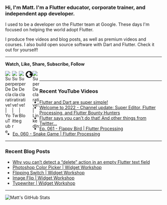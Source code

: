 ### Hi, I'm Matt. I'm a Flutter educator, corporate trainer, and independent app developer.

I used to be a developer on the Flutter team at Google. These days I'm focused on helping the world adopt Flutter.

I produce free videos and blog posts, as well as premium videos and courses. I also build open source software with Dart and Flutter. Check it out for yourself!

---

**Watch, Like, Share, Subscribe, Follow**

[<img align="left" alt="Super Declarative! | YouTube" width="22px" src="https://cdn.jsdelivr.net/npm/simple-icons@v3/icons/youtube.svg" />][youtube]
[<img align="left" alt="Super Declarative! | Twitter" width="22px" src="https://cdn.jsdelivr.net/npm/simple-icons@v3/icons/twitter.svg" />][twitter]
[<img align="left" alt="Super Declarative! | Blog" width="22px" src="https://cdn.jsdelivr.net/npm/simple-icons@v3/icons/medium.svg" />][blog]
[<img align="left" alt="Super Declarative! | Website" width="22px" src="https://raw.githubusercontent.com/iconic/open-iconic/master/svg/globe.svg" />][website]
[<img align="left" alt="Super Declarative! | LinkedIn" width="22px" src="https://cdn.jsdelivr.net/npm/simple-icons@v3/icons/linkedin.svg" />][linkedin]
<br>

---

### Recent YouTube Videos
<!-- YOUTUBE:START -->
- [Flutter and Dart are super simple!](https://www.youtube.com/watch?v=PQyZ6cGnH5M)
- [Welcome to 2022 - Channel update: Super Editor, Flutter Processing, and Flutter Bounty Hunters](https://www.youtube.com/watch?v=WfbveMLbFww)
- [Flutter says you can&#39;t do that! And other things from Twitter...](https://www.youtube.com/watch?v=U-C9w5QSkjw)
- [Ep. 061 - Flappy Bird | Flutter Processing](https://www.youtube.com/watch?v=l2LO_pBEP5Y)
- [Ep. 060 - Snake Game | Flutter Processing](https://www.youtube.com/watch?v=jmuSWI2zfCo)
<!-- YOUTUBE:END -->

---

### Recent Blog Posts
<!-- BLOG-POST-LIST:START -->
- [Why you can’t detect a “delete” action in an empty Flutter text field](https://medium.com/super-declarative/why-you-cant-detect-a-delete-action-in-an-empty-flutter-text-field-3cf53e47b631?source=rss----87da985e7675---4)
- [Photoshop Color Picker | Widget Workshop](https://medium.com/super-declarative/photoshop-color-picker-widget-workshop-8a2784fb934a?source=rss----87da985e7675---4)
- [Flipping Switch | Widget Workshop](https://medium.com/super-declarative/flipping-switch-widget-workshop-c79d8535aeee?source=rss----87da985e7675---4)
- [Image Flip | Widget Workshop](https://medium.com/super-declarative/image-flip-widget-workshop-7df7573a2075?source=rss----87da985e7675---4)
- [Typewriter | Widget Workshop](https://medium.com/super-declarative/typewriter-widget-workshop-b8d7982d6aa?source=rss----87da985e7675---4)
<!-- BLOG-POST-LIST:END -->

---

<img align="left" alt="Matt's GitHub Stats" src="https://github-readme-stats.vercel.app/api?username=matthew-carroll&show_icons=true&hide_border=true">

[website]: https://superdeclarative.com
[youtube]: https://youtube.com/superdeclarative
[twitter]: https://twitter.com/suprdeclarative
[blog]: http://blog.superdeclarative.com
[linkedin]: https://www.linkedin.com/company/37550132